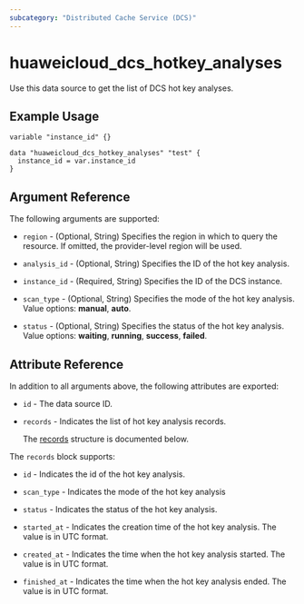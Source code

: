 ```yaml
---
subcategory: "Distributed Cache Service (DCS)"
---
```


# huaweicloud_dcs_hotkey_analyses

Use this data source to get the list of DCS hot key analyses.

## Example Usage

```hcl
variable "instance_id" {}

data "huaweicloud_dcs_hotkey_analyses" "test" {
  instance_id = var.instance_id
}
```

## Argument Reference

The following arguments are supported:

* `region` - (Optional, String) Specifies the region in which to query the resource.
  If omitted, the provider-level region will be used.

* `analysis_id` - (Optional, String) Specifies the ID of the hot key analysis.

* `instance_id` - (Required, String) Specifies the ID of the DCS instance.

* `scan_type` - (Optional, String) Specifies the mode of the hot key analysis.
  Value options: **manual**, **auto**.

* `status` - (Optional, String) Specifies the status of the hot key analysis.
  Value options: **waiting**, **running**, **success**, **failed**.

## Attribute Reference

In addition to all arguments above, the following attributes are exported:

* `id` - The data source ID.

* `records` - Indicates the list of hot key analysis records.

  The [records](#records_struct) structure is documented below.

<a name="records_struct"></a>
The `records` block supports:

* `id` - Indicates the id of the hot key analysis.

* `scan_type` - Indicates the mode of the hot key analysis

* `status` - Indicates the status of the hot key analysis.

* `started_at` - Indicates the creation time of the hot key analysis. The value is in UTC format.

* `created_at` - Indicates the time when the hot key analysis started. The value is in UTC format.

* `finished_at` - Indicates the time when the hot key analysis ended. The value is in UTC format.
